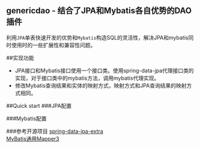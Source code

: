 ## genericdao - 结合了JPA和Mybatis各自优势的DAO插件
利用`JPA`单表快速开发的优势和`Mybatis`构造SQL的灵活性，解决JPA和mybatis同时使用时的一些扩展性和兼容性问题。

##实现功能
* JPA接口和Mybatis接口使用一个接口类。使用spring-data-jpa代理接口类的实现，对于接口类中的mybatis方法，调用mybatis代理实现。
* 修改Mybatis查询结果和实体的映射方式，映射方式和JPA查询结果的映射方式相同。

##Quick start
###JPA配置

###Mybatis配置

###参考开源项目
[spring-data-jpa-extra](https://github.com/slyak/spring-data-jpa-extra)    </br>
[MyBatis通用Mapper3](https://github.com/abel533/Mapper)


